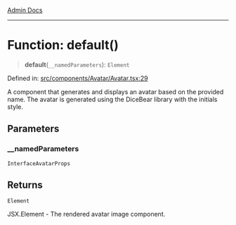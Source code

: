 [Admin Docs](/)

***

# Function: default()

> **default**(`__namedParameters`): `Element`

Defined in: [src/components/Avatar/Avatar.tsx:29](https://github.com/gautam-divyanshu/talawa-admin/blob/69cd9f147d3701d1db7821366b2c564d1fb49f77/src/components/Avatar/Avatar.tsx#L29)

A component that generates and displays an avatar based on the provided name.
The avatar is generated using the DiceBear library with the initials style.

## Parameters

### \_\_namedParameters

`InterfaceAvatarProps`

## Returns

`Element`

JSX.Element - The rendered avatar image component.
